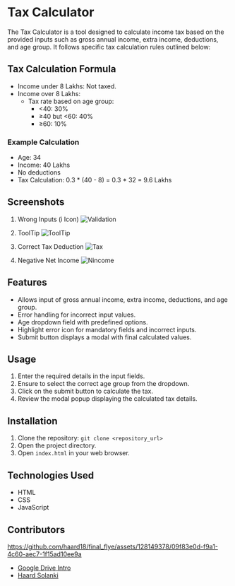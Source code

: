 

# Tax Calculator

The Tax Calculator is a tool designed to calculate income tax based on the provided inputs such as gross annual income, extra income, deductions, and age group. It follows specific tax calculation rules outlined below:

## Tax Calculation Formula

- Income under 8 Lakhs: Not taxed.
- Income over 8 Lakhs:
  - Tax rate based on age group:
    - <40: 30%
    - ≥40 but <60: 40%
    - ≥60: 10%

### Example Calculation
- Age: 34
- Income: 40 Lakhs
- No deductions
- Tax Calculation: 0.3 * (40 - 8) = 0.3 * 32 = 9.6 Lakhs

## Screenshots
1. Wrong Inputs (i Icon)
![Validation](https://drive.google.com/uc?export=view&id=1LpEz8Gm56LvovWuHMZS4slULGAiT5VdJ)
2. ToolTip
![ToolTip](https://drive.google.com/uc?export=view&id=1MCcoW7N09Pm7rQUMdaRZ8JjUBHxjvOpw)
3. Correct Tax Deduction
![Tax](https://drive.google.com/uc?export=view&id=1dAKEaC4Bq_e89Wuep6PRBNwTQjdw97Rc)


4. Negative Net Income
![Nincome](https://drive.google.com/uc?export=view&id=1K1mBdU88BocDEZnuTMFE5A-ms7GG4B_V)
## Features

- Allows input of gross annual income, extra income, deductions, and age group.
- Error handling for incorrect input values.
- Age dropdown field with predefined options.
- Highlight error icon for mandatory fields and incorrect inputs.
- Submit button displays a modal with final calculated values.

## Usage

1. Enter the required details in the input fields.
2. Ensure to select the correct age group from the dropdown.
3. Click on the submit button to calculate the tax.
4. Review the modal popup displaying the calculated tax details.

## Installation

1. Clone the repository: `git clone <repository_url>`
2. Open the project directory.
3. Open `index.html` in your web browser.

## Technologies Used

- HTML
- CSS
- JavaScript

## Contributors

https://github.com/haard18/final_flye/assets/128149378/09f83e0d-f9a1-4c60-aec7-1f15ad10ee9a


- [Google Drive Intro](https://github.com/haard18/final_flye/assets/128149378/09f83e0d-f9a1-4c60-aec7-1f15ad10ee9a)
- [Haard Solanki](https://github.com/haard18)



